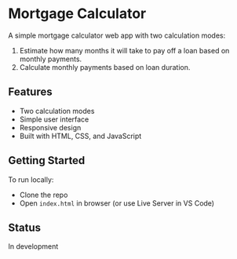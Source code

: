 # Mortgage Calculator

A simple mortgage calculator web app with two calculation modes:
1. Estimate how many months it will take to pay off a loan based on monthly payments.
2. Calculate monthly payments based on loan duration.

## Features
- Two calculation modes
- Simple user interface
- Responsive design
- Built with HTML, CSS, and JavaScript

## Getting Started
To run locally:
- Clone the repo
- Open `index.html` in browser (or use Live Server in VS Code)

## Status
In development

